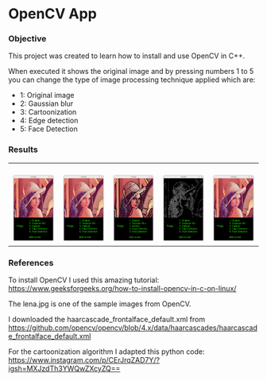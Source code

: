 # OpenCV App

### Objective

This project was created to learn how to install and use OpenCV in C++. 

When executed it shows the original image and by pressing numbers 1 to 5 you can change the type of image processing technique applied which are:
* 1: Original image
* 2: Gaussian blur
* 3: Cartoonization 
* 4: Edge detection
* 5: Face Detection

### Results
<table>
  <tr>
    <td><p "Original"></td>
    <td><p "Gaussian Blur"></td>
    <td><p "Cartoon"></td>
    <td><p "Edge Detection"></td>
    <td><p "Face Detection"></td>
    
  </tr>
  <tr>
    <td><img src="results/original.png" width="200"></td>
    <td><img src="results/blur.png" width="200"></td>
    <td><img src="results/cartoon.png" width="200"></td>
    <td><img src="results/edge.png" width="200"></td>
    <td><img src="results/face.png" width="200"></td>
    
  </tr>
</table>



### References

To install OpenCV I used this amazing tutorial: https://www.geeksforgeeks.org/how-to-install-opencv-in-c-on-linux/

The lena.jpg is one of the sample images from OpenCV.

I downloaded the haarcascade_frontalface_default.xml from https://github.com/opencv/opencv/blob/4.x/data/haarcascades/haarcascade_frontalface_default.xml 

For the cartoonization algorithm I adapted this python code: https://www.instagram.com/p/CErJrqZAD7Y/?igsh=MXJzdTh3YWQwZXcyZQ==

